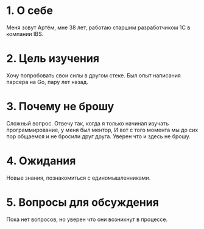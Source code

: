 # 1. О себе
Меня зовут Артём, мне 38 лет, 
работаю старшим разработчиком 1С в компании IBS.

# 2. Цель изучения
Хочу попробовать свои силы в другом стеке. Был опыт написания парсера на Go, пару лет назад.

# 3. Почему не брошу
Сложный вопрос. Отвечу так, когда я только начинал изучать программирование, у меня был ментор,
И вот с того момента мы до сих пор общаемся и не бросили друг друга.
Уверен что и здесь не брошу.

# 4. Ожидания
Новые знания, познакомиться с единомышленниками.

# 5. Вопросы для обсуждения
Пока нет вопросов, но уверен что они возникнут в процессе.
